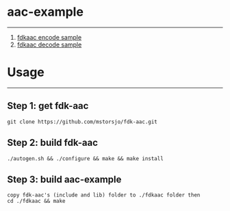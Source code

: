 # aac-example
---
1. [fdkaac encode sample](./fdkaac/enc_test.cpp)
2. [fdkaac decode sample](./fdkaac/dec_test.cpp)

# Usage
---
## Step 1: get fdk-aac
```
git clone https://github.com/mstorsjo/fdk-aac.git
```
## Step 2: build fdk-aac
```
./autogen.sh && ./configure && make && make install
```
## Step 3: build aac-example
```
copy fdk-aac's (include and lib) folder to ./fdkaac folder then
cd ./fdkaac && make
```